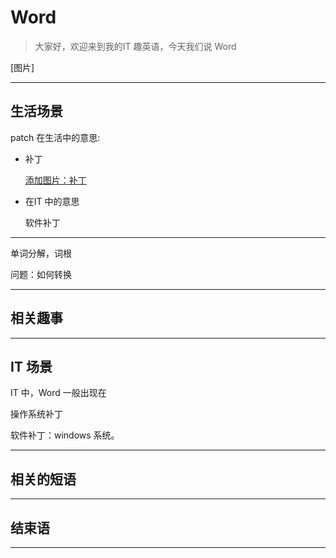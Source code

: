 
# Word
> 大家好，欢迎来到我的IT 趣英语，今天我们说 Word

[图片]

--- 
## 生活场景

patch 在生活中的意思:
- 补丁

    [添加图片：补丁]()

- 在IT 中的意思

    软件补丁
  

---
单词分解，词根


问题：如何转换

---
## 相关趣事




---
## IT 场景
IT 中，Word 一般出现在

操作系统补丁

软件补丁：windows 系统。


---
## 相关的短语



---
## 结束语


---
